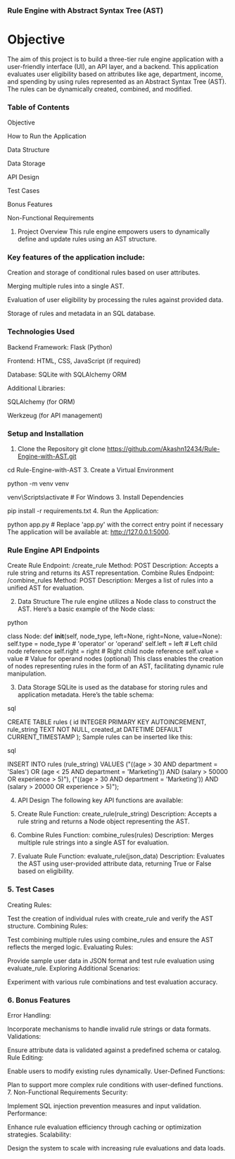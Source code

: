 ### Rule Engine with Abstract Syntax Tree (AST)
# Objective
The aim of this project is to build a three-tier rule engine application with a user-friendly interface (UI), an API layer, and a backend. This application evaluates user eligibility based on attributes like age, department, income, and spending by using rules represented as an Abstract Syntax Tree (AST). The rules can be dynamically created, combined, and modified.

### Table of Contents
Objective

How to Run the Application

Data Structure

Data Storage

API Design

Test Cases

Bonus Features

Non-Functional Requirements




1. Project Overview
This rule engine empowers users to dynamically define and update rules using an AST structure.
###  Key features of the application include:

Creation and storage of conditional rules based on user attributes.

Merging multiple rules into a single AST.

Evaluation of user eligibility by processing the rules against provided data.

Storage of rules and metadata in an SQL database.


### Technologies Used
Backend Framework: Flask (Python)

Frontend: HTML, CSS, JavaScript (if required)

Database: SQLite with SQLAlchemy ORM

Additional Libraries:

SQLAlchemy (for ORM)

Werkzeug (for API management)

### Setup and Installation
1. Clone the Repository
git clone https://github.com/Akashn12434/Rule-Engine-with-AST.git

cd Rule-Engine-with-AST
3. Create a Virtual Environment

python -m venv venv


venv\Scripts\activate      # For Windows
3. Install Dependencies

pip install -r requirements.txt
4. Run the Application:

python app.py  # Replace 'app.py' with the correct entry point if necessary
The application will be available at: http://127.0.0.1:5000.

### Rule Engine API Endpoints
Create Rule
Endpoint: /create_rule
Method: POST
Description: Accepts a rule string and returns its AST representation.
Combine Rules
Endpoint: /combine_rules
Method: POST
Description: Merges a list of rules into a unified AST for evaluation.

2. Data Structure
The rule engine utilizes a Node class to construct the AST. Here’s a basic example of the Node class:

python

class Node:
    def __init__(self, node_type, left=None, right=None, value=None):
        self.type = node_type  # 'operator' or 'operand'
        self.left = left       # Left child node reference
        self.right = right     # Right child node reference
        self.value = value     # Value for operand nodes (optional)
This class enables the creation of nodes representing rules in the form of an AST, facilitating dynamic rule manipulation.

3. Data Storage
SQLite is used as the database for storing rules and application metadata. Here’s the table schema:

sql

CREATE TABLE rules (
    id INTEGER PRIMARY KEY AUTOINCREMENT,
    rule_string TEXT NOT NULL,
    created_at DATETIME DEFAULT CURRENT_TIMESTAMP
);
Sample rules can be inserted like this:

sql

INSERT INTO rules (rule_string) VALUES
    ("((age > 30 AND department = 'Sales') OR (age < 25 AND department = 'Marketing')) AND (salary > 50000 OR experience > 5)"),
    ("((age > 30 AND department = 'Marketing')) AND (salary > 20000 OR experience > 5)");

4. API Design
The following key API functions are available:

1. Create Rule
Function: create_rule(rule_string)
Description: Accepts a rule string and returns a Node object representing the AST.
2. Combine Rules
Function: combine_rules(rules)
Description: Merges multiple rule strings into a single AST for evaluation.
3. Evaluate Rule
Function: evaluate_rule(json_data)
Description: Evaluates the AST using user-provided attribute data, returning True or False based on eligibility.

### 5. Test Cases
Creating Rules:

Test the creation of individual rules with create_rule and verify the AST structure.
Combining Rules:

Test combining multiple rules using combine_rules and ensure the AST reflects the merged logic.
Evaluating Rules:

Provide sample user data in JSON format and test rule evaluation using evaluate_rule.
Exploring Additional Scenarios:

Experiment with various rule combinations and test evaluation accuracy.
### 6. Bonus Features
Error Handling:

Incorporate mechanisms to handle invalid rule strings or data formats.
Validations:

Ensure attribute data is validated against a predefined schema or catalog.
Rule Editing:

Enable users to modify existing rules dynamically.
User-Defined Functions:

Plan to support more complex rule conditions with user-defined functions.
7. Non-Functional Requirements
Security:

Implement SQL injection prevention measures and input validation.
Performance:

Enhance rule evaluation efficiency through caching or optimization strategies.
Scalability:

Design the system to scale with increasing rule evaluations and data loads.


